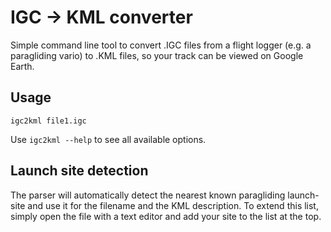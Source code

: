 IGC -> KML converter
==========

Simple command line tool to convert .IGC files from a flight logger (e.g. a paragliding vario) to .KML files, so your track can be viewed on Google Earth.

Usage
----

```igc2kml file1.igc```

Use ```igc2kml --help``` to see all available options. 

Launch site detection
-----

The parser will automatically detect the nearest known paragliding launch-site and use it for the filename and the KML description.
To extend this list, simply open the file with a text editor and add your site to the list at the top. 

